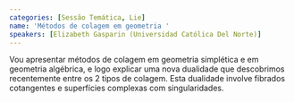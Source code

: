 ```yaml
---
categories: [Sessão Temática, Lie]
name: 'Métodos de colagem em geometria '
speakers: [Elizabeth Gasparin (Universidad Católica Del Norte)]
---
```


Vou apresentar métodos de colagem em geometria simplética e em geometria algébrica, e logo explicar uma nova dualidade que descobrimos recentemente  entre os 2 tipos de colagem. Esta dualidade involve fibrados cotangentes e superfícies complexas com singularidades. 